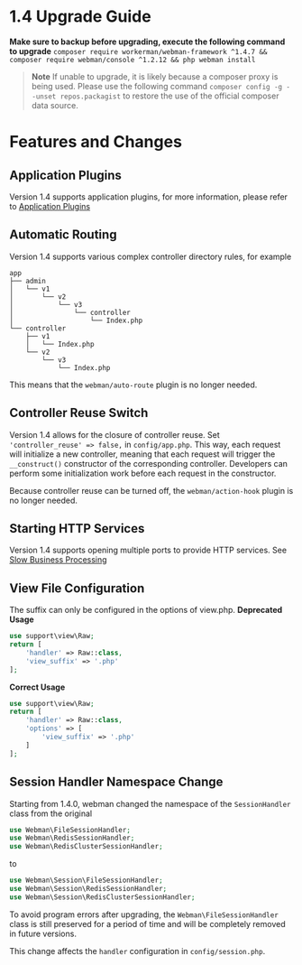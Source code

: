 # 1.4 Upgrade Guide

**Make sure to backup before upgrading, execute the following command to upgrade**
`composer require workerman/webman-framework ^1.4.7 && composer require webman/console ^1.2.12 && php webman install`

> **Note**
> If unable to upgrade, it is likely because a composer proxy is being used. Please use the following command `composer config -g --unset repos.packagist` to restore the use of the official composer data source.

# Features and Changes

## Application Plugins
Version 1.4 supports application plugins, for more information, please refer to [Application Plugins](../plugin/app.md)

## Automatic Routing
Version 1.4 supports various complex controller directory rules, for example
```
app
├── admin
│   └── v1
│       └── v2
│           └── v3
│               └── controller
│                   └── Index.php
└── controller
    ├── v1
    │   └── Index.php
    └── v2
        └── v3
            └── Index.php
```
This means that the `webman/auto-route` plugin is no longer needed.

## Controller Reuse Switch
Version 1.4 allows for the closure of controller reuse. Set `'controller_reuse' => false,` in `config/app.php`. This way, each request will initialize a new controller, meaning that each request will trigger the `__construct()` constructor of the corresponding controller. Developers can perform some initialization work before each request in the constructor.

Because controller reuse can be turned off, the `webman/action-hook` plugin is no longer needed.

## Starting HTTP Services
Version 1.4 supports opening multiple ports to provide HTTP services. See [Slow Business Processing](../others/task.md)

## View File Configuration
The suffix can only be configured in the options of view.php.
**Deprecated Usage**
```php
use support\view\Raw;
return [
    'handler' => Raw::class,
    'view_suffix' => '.php'
];
```
**Correct Usage**
```php
use support\view\Raw;
return [
    'handler' => Raw::class,
    'options' => [
        'view_suffix' => '.php'
    ]
];
```

## Session Handler Namespace Change
Starting from 1.4.0, webman changed the namespace of the `SessionHandler` class from the original
```php
use Webman\FileSessionHandler;  
use Webman\RedisSessionHandler;  
use Webman\RedisClusterSessionHandler;  
```
to 
```php
use Webman\Session\FileSessionHandler;  
use Webman\Session\RedisSessionHandler;  
use Webman\Session\RedisClusterSessionHandler;
```

To avoid program errors after upgrading, the `Webman\FileSessionHandler` class is still preserved for a period of time and will be completely removed in future versions.

This change affects the `handler` configuration in `config/session.php`.

